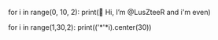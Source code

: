 for i in range(0, 10, 2):
  print(👋 Hi, I’m @LusZteeR and i'm even)
  
for i in range(1,30,2):
  print(('*'*i).center(30))

